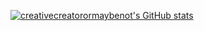 [![creativecreatorormaybenot's GitHub stats](https://github-readme-stats.vercel.app/api?username=creativecreatorormaybenot&show_icons=true&count_private=true)](https://github.com/creativecreatorormaybenot)
